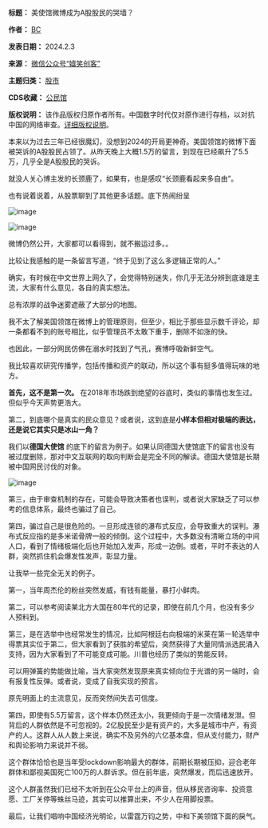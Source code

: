 

**标题：** 美使馆微博成为A股股民的哭墙？  

**作者：** [BC](https://chinadigitaltimes.net/space/嬉笑创客)  

**发表日期：** 2024.2.3  

**来源：** [微信公众号“嬉笑创客”](https://mp.weixin.qq.com/s/ycrsPdh4k89hTZkmc_tjaQ)  

**主题归类：** [股市](https://chinadigitaltimes.net/space/股市)  

**CDS收藏：** [公民馆](https://chinadigitaltimes.net/space/%E5%85%AC%E6%B0%91%E9%A6%86)  

**版权说明：** 该作品版权归原作者所有。中国数字时代仅对原作进行存档，以对抗中国的网络审查。[详细版权说明](https://chinadigitaltimes.net/chinese/copyright)。


本来以为过去三年已经很魔幻，没想到2024的开局更神奇。美国领馆的微博下面被哭诉的A股股民占领了。从昨天晚上大概1.5万的留言，到现在已经飙升了5.5万，几乎全是A股股民的哭诉。


就没人关心博主发的长颈鹿了，如果有，也是感叹“长颈鹿看起来多自由”。


也有说着说着，从股票聊到了其他更多话题。底下热闹纷呈


![image](https://chinadigitaltimes.net/chinese/files/2024/02/post-704780-65bedd8ef2c56.png)


![image](https://chinadigitaltimes.net/chinese/files/2024/02/post-704780-65bedd8f088e9.png)


微博仍然公开，大家都可以看得到，就不搬运过多。。


比较让我感触的是一条留言写道，“终于见到了这么多逻辑正常的人。”


确实，有时候在中文世界上网久了，会觉得特别迷失，你几乎无法分辨到底谁是主流，大家有什么意见，各自的真实想法。


总有浓厚的战争迷雾遮蔽了大部分的地图。


我不太了解美国领馆在微博上的管理原则，但至少，相比于那些显示数千评论，却一条都看不到的账号相比，似乎管理员不太敢下重手，删除不如涨的快。


也因此，一部分网民仿佛在溺水时找到了气孔，赛博呼吸新鲜空气。


我比较喜欢研究传播学，包括传播和资产的联动，所以这个事有挺多值得玩味的地方。


**首先，这不是第一次。** 在2018年市场跌到绝望的谷底时，类似的事情也发生过。但似乎今天声势更浩大。


第二，到底哪个是真实的民众意见？或者说，这到底是**小样本但相对极端的表达，还是说它其实只是冰山一角？** 


我们以**德国大使馆** 的底下的留言为例子。如果认同德国大使馆底下的留言也没有被过度删除，那对中文互联网的取向判断会是完全不同的解读。德国大使馆是长期被中国网民讨伐的对象。


![image](https://chinadigitaltimes.net/chinese/files/2024/02/post-704780-65bedd8f13a63.png)


第三，由于审查机制的存在，可能会导致决策者也误判，或者说大家缺乏了可以参考的信息体系，最终也骗过了自己。


第四，骗过自己是很危险的。一旦形成连锁的瀑布式反应，会导致重大的误判。瀑布式反应指的是多米诺骨牌一般的倾倒。这个过程中，大多数没有清晰立场的中间人口，看到了情绪极端化后也开始加入发声，形成一边倒。或者，平时不表达的人群，突然抓住机会爆发性发声，彰显力量。


让我举一些完全无关的例子。


第一，当年周杰伦的粉丝突然发威，有钱有能量，暴打小鲜肉。


第二，可以参考阅读某北方大国在80年代的记录，即使在前几个月，也没有多少人预料到。


第三，是在选举中也经常发生的情况，比如阿根廷右向极端的米莱在第一轮选举中得票其实位于第二，但大家看到了获胜的希望后，突然获得了大量同情派选民涌入支持，因为大家看到了不可能变成可能。川普也经历了类似的势能反转。


可以用弹簧的势能做比喻，当大家突然发现原来真实倾向位于光谱的另一端时，会有报复性反弹。或者说，变成了自我实现的预言。


原先明面上的主流意见，反而突然间失去可信度。


第四，即使有5.5万留言，这个样本仍然还太小，我更倾向于是一次情绪发泄。但背后的人群依然是不可忽视的。2亿股民至少是有资产的，大多是城市中产，有资产的人。这群人从人数上来说，确实不及另外的六亿基本盘，但从支付能力，财产和舆论影响力来说并不弱。


这个群体恰恰也是当年受lockdown影响最大的群体，前期长期被压抑，迎合老年群体和鄙视美国死亡100万的人群诉求。但在前年底，突然爆发，而后迅速放开。


这个人群虽然我们已经不太听到在公众平台上的声音，但从移民咨询率、投资意愿、工厂关停等蛛丝马迹，其实可以推算出来，不少人在用脚投票。


最后，让我们唱响中国经济光明论，以雷霆万钧之势，中和下美领馆下面的戾气。

